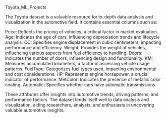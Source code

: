 Toyota_ML_Projects

The Toyota dataset is a valuable resource for in-depth data analysis and visualization in the automotive field. It contains essential columns such as:

Price: Reflects the pricing of vehicles, a critical factor in market evaluation.
Age: Indicates the age of cars, influencing depreciation trends and lifecycle analysis.
CC: Specifies engine displacement in cubic centimeters, impacting performance and efficiency.
Weight: Provides the weight of vehicles, influencing various aspects from fuel efficiency to handling.
Doors: Indicates the number of doors, influencing design and functionality.
KM: Measures accumulated kilometers, a factor in assessing vehicle usage patterns.
FuelType: Categorizes fuel types used, impacting environmental and cost considerations.
HP: Represents engine horsepower, a crucial indicator of performance.
MetColor: Indicates the presence of metallic color coating.
Automatic: Specifies whether cars have automatic transmissions.

These attributes offer insights into automotive trends, driving patterns, and performance factors. The dataset lends itself well to data analysis and visualization, aiding researchers, analysts, and enthusiasts in uncovering valuable automotive insights.








